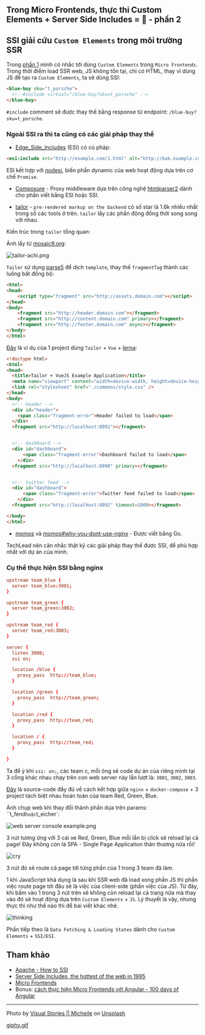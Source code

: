 ## Trong Micro Frontends, thực thi Custom Elements + Server Side Includes = 💚 - phần 2

## SSI giải cứu `Custom Elements` trong môi trường SSR

Trong [phần 1](https://loclv.hashnode.dev/trong-micro-frontends-tai-sao-custom-elements-server-side-includes-phan-1) mình có nhắc tới dùng `Custom Elements` trong `Micro Frontends`.
Trong thời điểm load SSR web, JS không tồn tại, chỉ có HTML,
thay vì dùng JS để tạo ra `Custom Elements`, ta sẽ dùng SSI:

```html
<blue-buy sku="t_porsche">
  <!--#include virtual="/blue-buy?sku=t_porsche" -->
</blue-buy>
```

`#include` comment sẽ được thay thế bằng response từ endpoint:  `/blue-buy?sku=t_porsche`.

### Ngoài SSI ra thì ta cũng có các giải pháp thay thế

- [Edge_Side_Includes](https://en.wikipedia.org/wiki/Edge_Side_Includes) (ESI) có cú pháp:

```html
<esi:include src="http://example.com/1.html" alt="http://bak.example.com/2.html" onerror="continue"/>
```

ESI kết hợp với [nodesi](https://github.com/Schibsted-Tech-Polska/nodesi), biến phần dynamic của web hoạt động dựa trên cơ chế `Promise`.

- [Compoxure](https://github.com/tes/compoxure) - Proxy middleware dựa trên công nghệ [htmlparser2](https://github.com/fb55/htmlparser2/) dành cho phần viết bằng ESI hoặc SSI.

- [tailor](https://github.com/zalando/tailor) - `pre-rendered markup on the backend` có số star là 1.6k nhiều nhất trong số các tools ở trên.  `tailor` lấy các phần động đồng thời song song với nhau.

Kiến trúc trong `tailor` tổng quan:

Ảnh lấy từ [mosaic9.org](https://www.mosaic9.org/):

![tailor-achi.png](https://cdn.hashnode.com/res/hashnode/image/upload/v1629026796524/lzC6ZtP2Q.png)

`Tailor` sử dụng [parse5](https://github.com/inikulin/parse5/) để dịch `template`, thay thế `fragmentTag` thành các luồng bất đồng bộ:

```html
<html>
<head>
    <script type="fragment" src="http://assets.domain.com"></script>
</head>
<body>
    <fragment src="http://header.domain.com"></fragment>
    <fragment src="http://content.domain.com" primary></fragment>
    <fragment src="http://footer.domain.com" async></fragment>
</body>
</html>
```

[Đây](https://github.com/shershen08/tailor-vue-demo/blob/master/templates/index.html) là ví dụ của 1 project dùng `Tailor` + `Vue` + [lerna](https://github.com/lerna/lerna):

```html
<!doctype html>
<html>
<head>
  <title>Tailor + VueJS Example Application</title>
  <meta name="viewport" content="width=device-width, height=device-height, initial-scale=1.0">
  <link rel="stylesheet" href="./commons/style.css" />
</head>
<body>
  <!-- header -->
  <div id="header">
    <span class="fragment-error">Header failed to load</span>
  </div>
  <fragment src="http://localhost:8091"></fragment>


  <!-- dashboard -->
  <div id="dashboard">
      <span class="fragment-error">Dashboard failed to load</span>
    </div>
  <fragment src="http://localhost:8090" primary></fragment>


  <!-- twitter feed -->
  <div id="dashboard">
      <span class="fragment-error">Twitter feed failed to load</span>
    </div>
  <fragment src="http://localhost:8092" timeout=1000></fragment>

</body>
</html>
```

- [momos](https://github.com/hemerajs/momos#why-you-dont-use-nginx) và [momos#why-you-dont-use-nginx](https://github.com/hemerajs/momos#why-you-dont-use-nginx) - Được viết bằng Go.

TechLead nên cân nhắc thật kỹ các giải pháp thay thế được SSI, để phù hợp nhất với dự án của mình.

### Cụ thể thực hiện SSI bằng nginx

```conf
upstream team_blue {
  server team_blue:3001;
}

upstream team_green {
  server team_green:3002;
}

upstream team_red {
  server team_red:3003;
}

server {
  listen 3000;
  ssi on;

  location /blue {
    proxy_pass  http://team_blue;
  }

  location /green {
    proxy_pass  http://team_green;
  }

  location /red {
    proxy_pass  http://team_red;
  }

  location / {
    proxy_pass  http://team_red;
  }

}
```

Ta để ý khi `ssi: on;`, các team c, mỗi ông sẽ code dự án của riêng mình tại 3 cổng khác nhau chạy trên con web server này lần lượt là: `3001`, `3002`, `3003`.

[Đây](https://github.com/neuland/micro-frontends/tree/master/2-composition-universal) là source-code đầy đủ về cách kết hợp giữa `nginx` + `docker-compose` + 3 project tách biệt nhau hoàn toàn của team Red, Green, Blue.

Ảnh chụp web khi thay đổi thành phần dựa trên params: ``t_fend` hoặc `t_eicher`:

![web server console example.png](https://cdn.hashnode.com/res/hashnode/image/upload/v1629026862434/M7yOHUkGJ.png)

3 nút tương ứng với 3 cái xe Red, Green, Blue mỗi lần bị click sẽ reload lại cả page!
Đây không còn là SPA - Single Page Application thân thương nữa rồi!

![cry](https://media.giphy.com/media/3oz8xUK8V7suY7W9SE/giphy.gif)

3 nút đó sẽ route cả page tới từng phần của 1 trong 3 team đã làm.

1 khi JavaScript khả dụng là sau khi SSR web đã load xong phần JS thì phần việc route page tới đâu sẽ là việc của client-side (phần việc của JS). Từ đây, khi bấm vào 1 trong 3 nút trên sẽ không còn reload lại cả trang nữa mà thay vào đó sẽ hoạt động dựa trên `Custom Elements` + `JS`. Lý thuyết là vậy, nhưng thực thi như thế nào thì để bài viết khác nhé.

![thinking](https://media.giphy.com/media/3oz8xZvvOZRmKay4xy/giphy.gif)

Phần tiếp theo là `Data Fetching & Loading States` dành cho `Custom Elements` + `SSI/ESI`.

## Tham khảo

- [Apache - How to SSI](https://httpd.apache.org/docs/2.4/howto/ssi.html)
- [Server Side Includes, the hottest of the web in 1995](https://dev.to/merri/server-side-includes-the-hottest-of-the-web-in-1995-1pn1)
- [Micro Frontends](https://micro-frontends.org/)
- Bonus: [cách thực hiện Micro Frontends với Angular - 100 days of Angular](https://github.com/angular-vietnam/100-days-of-angular/blob/master/Day039-micro-frontends.md)

---

Photo by <a href="https://unsplash.com/@micheile?utm_source=unsplash&utm_medium=referral&utm_content=creditCopyText">Visual Stories || Micheile</a> on <a href="https://unsplash.com/?utm_source=unsplash&utm_medium=referral&utm_content=creditCopyText">Unsplash</a>

 [giphy.gif](https://media.giphy.com)
